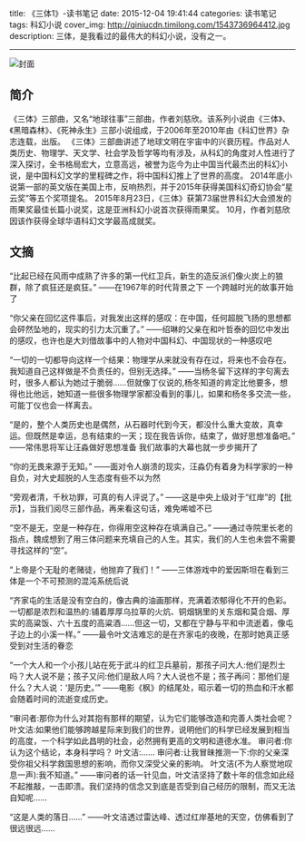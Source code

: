 title: 《三体1》-读书笔记
date: 2015-12-04 19:41:44
categories: 读书笔记
tags: 科幻小说
cover_img: http://qiniucdn.timilong.com/1543736964412.jpg
description: 三体，是我看过的最伟大的科幻小说，没有之一。

---
![封面](http://qiniucdn.timilong.com/santi-liucixin.jpg)

## 简介

《三体》三部曲，又名“地球往事”三部曲，作者刘慈欣。该系列小说由《三体》、《黑暗森林》、《死神永生》三部小说组成，于2006年至2010年由《科幻世界》杂志连载，出版。
《三体》三部曲讲述了地球文明在宇宙中的兴衰历程。作品对人类历史、物理学、天文学、社会学及哲学等均有涉及，从科幻的角度对人性进行了深入探讨，全书格局宏大，立意高远，被誉为迄今为止中国当代最杰出的科幻小说，是中国科幻文学的里程碑之作，将中国科幻推上了世界的高度。
2014年底小说第一部的英文版在美国上市，反响热烈，并于2015年获得美国科幻奇幻协会“星云奖”等五个奖项提名。 2015年8月23日，《三体》获第73届世界科幻大会颁发的雨果奖最佳长篇小说奖，这是亚洲科幻小说首次获得雨果奖。 10月，作者刘慈欣因该作获得全球华语科幻文学最高成就奖。


## 文摘
“比起已经在风雨中成熟了许多的第一代红卫兵，新生的造反派们像火炭上的狼群，除了疯狂还是疯狂。”
——在1967年的时代背景之下 一个跨越时光的故事开始了

“你父亲在回忆这件事后，对我发出这样的感叹：在中国，任何超脱飞扬的思想都会砰然坠地的，现实的引力太沉重了。”
——绍琳的父亲在和叶哲泰的回忆中发出的感叹，也许也是大刘借故事中的人物对中国科幻、中国现状的一种感叹吧

“一切的一切都导向这样一个结果：物理学从来就没有存在过，将来也不会存在。我知道自己这样做是不负责任的，但别无选择。”
——当杨冬留下这样的字句离去时，很多人都认为她过于脆弱……但就像丁仪说的,杨冬知道的肯定比他要多，想得也比他远，她知道一些很多物理学家都没看到的事儿，如果和杨冬多交流一些，可能丁仪也会一样离去。

“是的，整个人类历史也是偶然，从石器时代到今天，都没什么重大变故，真幸运。但既然是幸运，总有结束的一天；现在我告诉你，结束了，做好思想准备吧。”
——常伟思将军让汪淼做好思想准备 我们故事的大幕也就一步步揭开了

“你的无畏来源于无知。”
——面对令人崩溃的现实，汪淼仍有着身为科学家的一种自负，对大史超脱的人生态度有些不以为然

“旁观者清，千秋功罪，可真的有人评说了。”
——这是中央上级对于“红岸”的【批示】，当我们阅尽三部作品，再来看这句话，难免唏嘘不已

“空不是无，空是一种存在，你得用空这种存在填满自己。”
——通过寺院里长老的指点，魏成想到了用三体问题来充填自己的人生。其实，我们的人生也未尝不需要寻找这样的“空”。

“上帝是个无耻的老赌徒，他抛弃了我们！”
——三体游戏中的爱因斯坦在看到三体是一个不可预测的混沌系统后说

“齐家屯的生活是没有空白的，像古典的油画那样，充满着浓郁得化不开的色彩。一切都是浓烈和温热的:铺着厚厚乌拉草的火炕、铜烟锅里的关东烟和莫合烟、厚实的高粱饭、六十五度的高粱酒……但这一切，又都在宁静与平和中流逝着，像屯子边上的小溪一样。”
——最令叶文洁难忘的是在齐家屯的夜晚，在那时她真正感受到对生活的眷恋

“一个大人和一个小孩儿站在死于武斗的红卫兵墓前，那孩子问大人:他们是烈士吗？大人说不是；孩子又问:他们是敌人吗？大人说也不是；孩子再问：那他们是什么？大人说：‘是历史。’”
——电影《枫》的结尾处，昭示着一切的热血和汗水都会随着时间的流逝变成历史。

“审问者:那你为什么对其抱有那样的期望，认为它们能够改造和完善人类社会呢？
叶文洁:如果他们能够跨越星际来到我们的世界，说明他们的科学已经发展到相当的高度，一个科学如此昌明的社会，必然拥有更高的文明和道德水准。
审问者:你认为这个结论，本身科学吗？
叶文洁:……
审问者:让我冒昧推测一下:你的父亲深受你祖父科学救国思想的影响，而你又深受父亲的影响。
叶文洁(不为人察觉地叹息一声):我不知道。”
——审问者的话一针见血，叶文洁坚持了数十年的信念如此经不起推敲，一击即溃。我们坚持的信念又到底是否受到自己经历的限制，而又无法自知呢……

“这是人类的落日……”
——叶文洁透过雷达峰、透过红岸基地的天空，仿佛看到了很远很远……

